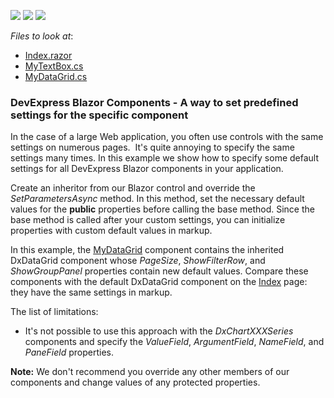<!-- default badges list -->
![](https://img.shields.io/endpoint?url=https://codecentral.devexpress.com/api/v1/VersionRange/219019222/19.2.1%2B)
[![](https://img.shields.io/badge/Open_in_DevExpress_Support_Center-FF7200?style=flat-square&logo=DevExpress&logoColor=white)](https://supportcenter.devexpress.com/ticket/details/T827941)
[![](https://img.shields.io/badge/📖_How_to_use_DevExpress_Examples-e9f6fc?style=flat-square)](https://docs.devexpress.com/GeneralInformation/403183)
<!-- default badges end -->
<!-- default file list -->
*Files to look at*:

* [Index.razor](./CS/DxBlazorComponentsDefaultSettings/Pages/Index.razor)
* [MyTextBox.cs](./CS/DxBlazorComponentsDefaultSettings/Components/MyTextBox.cs)
* [MyDataGrid.cs](./CS/DxBlazorComponentsDefaultSettings/Components/MyDataGrid.cs)
<!-- default file list end -->

### DevExpress Blazor Components - A way to set predefined settings for the specific component

In the case of a large Web application, you often use controls with the same settings on numerous pages.  It's quite annoying to specify the same settings many times.
In this example we show how to specify some default settings for all DevExpress Blazor components in your application.

Create an inheritor from our Blazor control and override the *SetParametersAsync* method. In this method, set the necessary default values for the **public** properties before calling the base method. Since the base method is called after your custom settings, you can initialize properties with custom default values in markup.

In this example, the [MyDataGrid](./CS/DxBlazorComponentsDefaultSettings/Components/MyDataGrid.cs) component contains the inherited DxDataGrid component whose *PageSize*, *ShowFilterRow*, and *ShowGroupPanel* properties contain new default values. Compare these components with the default DxDataGrid component on the [Index](./CS/DxBlazorComponentsDefaultSettings/Pages/Index.razor) page: they have the same settings in markup.

The list of limitations:

* It's not possible to use this approach with the *DxChartXXXSeries* components and specify the *ValueField*, *ArgumentField*, *NameField*, and *PaneField* properties.


**Note:** We don't recommend you override any other members of our components and change values of any protected properties.
